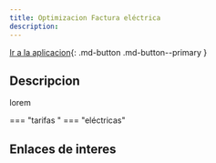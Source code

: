 ```yaml
---
title: Optimizacion Factura eléctrica
description: 
---
```


[Ir a la aplicacion](https://i411rxb9if.execute-api.eu-west-1.amazonaws.com/dev){: .md-button .md-button--primary }

## Descripcion
lorem

=== "tarifas "
    === "eléctricas"



## Enlaces de interes